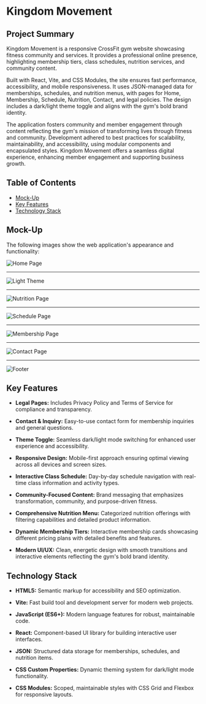 # Kingdom Movement

## Project Summary

Kingdom Movement is a responsive CrossFit gym website showcasing fitness community and services. It provides a professional online presence, highlighting membership tiers, class schedules, nutrition services, and community content.

Built with React, Vite, and CSS Modules, the site ensures fast performance, accessibility, and mobile responsiveness. It uses JSON-managed data for memberships, schedules, and nutrition menus, with pages for Home, Membership, Schedule, Nutrition, Contact, and legal policies. The design includes a dark/light theme toggle and aligns with the gym's bold brand identity.

The application fosters community and member engagement through content reflecting the gym's mission of transforming lives through fitness and community. Development adhered to best practices for scalability, maintainability, and accessibility, using modular components and encapsulated styles. Kingdom Movement offers a seamless digital experience, enhancing member engagement and supporting business growth.

## Table of Contents

- [Mock-Up](#mock-up)
- [Key Features](#key-features)
- [Technology Stack](#technology-stack)

## Mock-Up

The following images show the web application's appearance and functionality:

![Home Page](./src/assets/screenshots/homePage.png)

---

![Light Theme](./src/assets/screenshots/lightTheme.png)

---

![Nutrition Page](./src/assets/screenshots/nutritionPage.png)

---

![Schedule Page](./src/assets/screenshots/schedulePage.png)

---

![Membership Page](./src/assets/screenshots/membershipPage.png)

---

![Contact Page](./src/assets/screenshots/contactPage.png)

---

![Footer](./src/assets/screenshots/footer.png)

## Key Features

- **Legal Pages:** Includes Privacy Policy and Terms of Service for compliance and transparency.

- **Contact & Inquiry:** Easy-to-use contact form for membership inquiries and general questions.

- **Theme Toggle:** Seamless dark/light mode switching for enhanced user experience and accessibility.

- **Responsive Design:** Mobile-first approach ensuring optimal viewing across all devices and screen sizes.

- **Interactive Class Schedule:** Day-by-day schedule navigation with real-time class information and activity types.

- **Community-Focused Content:** Brand messaging that emphasizes transformation, community, and purpose-driven fitness.

- **Comprehensive Nutrition Menu:** Categorized nutrition offerings with filtering capabilities and detailed product information.

- **Dynamic Membership Tiers:** Interactive membership cards showcasing different pricing plans with detailed benefits and features.

- **Modern UI/UX:** Clean, energetic design with smooth transitions and interactive elements reflecting the gym's bold brand identity.

## Technology Stack

- **HTML5:** Semantic markup for accessibility and SEO optimization.

- **Vite:** Fast build tool and development server for modern web projects.

- **JavaScript (ES6+):** Modern language features for robust, maintainable code.

- **React:** Component-based UI library for building interactive user interfaces.

- **JSON:** Structured data storage for memberships, schedules, and nutrition items.

- **CSS Custom Properties:** Dynamic theming system for dark/light mode functionality.

- **CSS Modules:** Scoped, maintainable styles with CSS Grid and Flexbox for responsive layouts.

